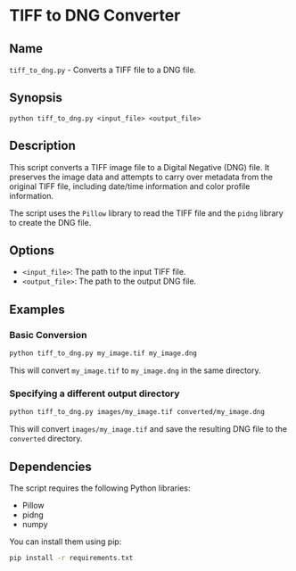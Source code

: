 # TIFF to DNG Converter

## Name

`tiff_to_dng.py` - Converts a TIFF file to a DNG file.

## Synopsis

`python tiff_to_dng.py <input_file> <output_file>`

## Description

This script converts a TIFF image file to a Digital Negative (DNG) file. It preserves the image data and attempts to carry over metadata from the original TIFF file, including date/time information and color profile information.

The script uses the `Pillow` library to read the TIFF file and the `pidng` library to create the DNG file.

## Options

*   `<input_file>`: The path to the input TIFF file.
*   `<output_file>`: The path to the output DNG file.

## Examples

### Basic Conversion

```bash
python tiff_to_dng.py my_image.tif my_image.dng
```

This will convert `my_image.tif` to `my_image.dng` in the same directory.

### Specifying a different output directory

```bash
python tiff_to_dng.py images/my_image.tif converted/my_image.dng
```

This will convert `images/my_image.tif` and save the resulting DNG file to the `converted` directory.

## Dependencies

The script requires the following Python libraries:

*   Pillow
*   pidng
*   numpy

You can install them using pip:

```bash
pip install -r requirements.txt
```
